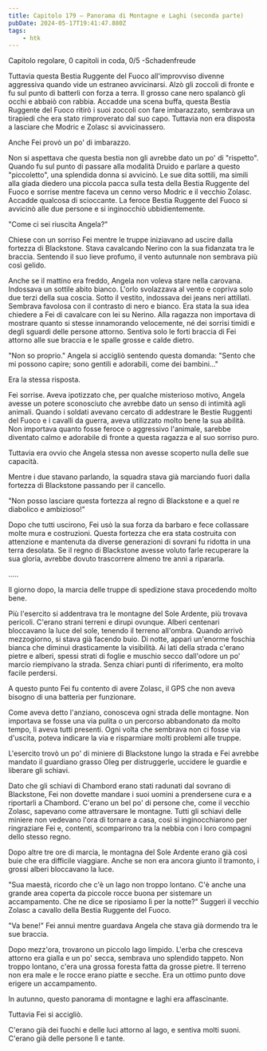 ```yaml
---
title: Capitolo 179 – Panorama di Montagne e Laghi (seconda parte)
pubDate: 2024-05-17T19:41:47.880Z
tags:
    - htk
---
```


Capitolo regolare,
0 capitoli in coda, 0/5
-Schadenfreude

Tuttavia questa Bestia Ruggente del Fuoco all'improvviso divenne aggressiva quando vide un estraneo avvicinarsi. Alzò gli zoccoli di fronte e fu sul punto di batterli con forza a terra. Il grosso cane nero spalancò gli occhi e abbaiò con rabbia. Accadde una scena buffa, questa Bestia Ruggente del Fuoco ritirò i suoi zoccoli con fare imbarazzato, sembrava un tirapiedi che era stato rimproverato dal suo capo. Tuttavia non era disposta a lasciare che Modric e Zolasc si avvicinassero.

Anche Fei provò un po' di imbarazzo.

Non si aspettava che questa bestia non gli avrebbe dato un po' di "rispetto". Quando fu sul punto di passare alla modalità Druido e parlare a questo "piccoletto", una splendida donna si avvicinò. Le sue dita sottili, ma simili alla giada diedero una piccola pacca sulla testa della Bestia Ruggente del Fuoco e sorrise mentre faceva un cenno verso Modric e il vecchio Zolasc. Accadde qualcosa di scioccante. La feroce Bestia Ruggente del Fuoco si avvicinò alle due persone e si inginocchiò ubbidientemente.

"Come ci sei riuscita Angela?"

Chiese con un sorriso Fei mentre le truppe iniziavano ad uscire dalla fortezza di Blackstone. Stava cavalcando Nerino con la sua fidanzata tra le braccia. Sentendo il suo lieve profumo, il vento autunnale non sembrava più così gelido.

Anche se il mattino era freddo, Angela non voleva stare nella carovana. Indossava un sottile abito bianco. L'orlo svolazzava al vento e copriva solo due terzi della sua coscia. Sotto il vestito, indossava dei jeans neri attillati.
Sembrava favolosa con il contrasto di nero e bianco. Era stata la sua idea chiedere a Fei di cavalcare con lei su Nerino. Alla ragazza non importava di mostrare quanto si stesse innamorando velocemente, né dei sorrisi timidi e degli sguardi delle persone attorno. Sentiva solo le forti braccia di Fei attorno alle sue braccia e le spalle grosse e calde dietro.

"Non so proprio." Angela si accigliò sentendo questa domanda: "Sento che mi possono capire; sono gentili e adorabili, come dei bambini..."

Era la stessa risposta.

Fei sorrise. Aveva ipotizzato che, per qualche misterioso motivo, Angela avesse un potere sconosciuto che avrebbe dato un senso di intimità agli animali. Quando i soldati avevano cercato di addestrare le Bestie Ruggenti del Fuoco e i cavalli da guerra, aveva utilizzato molto bene la sua abilità. Non importava quanto fosse feroce o aggressivo l'animale, sarebbe diventato calmo e adorabile di fronte a questa ragazza e al suo sorriso puro.

Tuttavia era ovvio che Angela stessa non avesse scoperto nulla delle sue capacità.

Mentre i due stavano parlando, la squadra stava già marciando fuori dalla fortezza di Blackstone passando per il cancello.

"Non posso lasciare questa fortezza al regno di Blackstone e a quel re diabolico e ambizioso!"

Dopo che tutti uscirono, Fei usò la sua forza da barbaro e fece collassare molte mura e costruzioni. Questa fortezza che era stata costruita con attenzione e mantenuta da diverse generazioni di sovrani fu ridotta in una terra desolata. Se il regno di Blackstone avesse voluto farle recuperare la sua gloria, avrebbe dovuto trascorrere almeno tre anni a ripararla.

.....

Il giorno dopo, la marcia delle truppe di spedizione stava procedendo molto bene.

Più l'esercito si addentrava tra le montagne del Sole Ardente, più trovava pericoli. C'erano strani terreni e dirupi ovunque. Alberi centenari bloccavano la luce del sole, tenendo il terreno all'ombra.
Quando arrivò mezzogiorno, si stava già facendo buio. Di notte, apparì un'enorme foschia bianca che diminuì drasticamente la visibilità. Ai lati della strada c'erano pietre e alberi, spessi strati di foglie e muschio secco dall'odore un po' marcio riempivano la strada. Senza chiari punti di riferimento, era molto facile perdersi.

A questo punto Fei fu contento di avere Zolasc, il GPS che non aveva bisogno di una batteria per funzionare.

Come aveva detto l'anziano, conosceva ogni strada delle montagne. Non importava se fosse una via pulita o un percorso abbandonato da molto tempo, li aveva tutti presenti. Ogni volta che sembrava non ci fosse via d'uscita, poteva indicare la via e risparmiare molti problemi alle truppe.

L'esercito trovò un po' di miniere di Blackstone lungo la strada e Fei avrebbe mandato il guardiano grasso Oleg per distruggerle, uccidere le guardie e liberare gli schiavi.

Dato che gli schiavi di Chambord erano stati radunati dal sovrano di Blackstone, Fei non dovette mandare i suoi uomini a prendersene cura e a riportarli a Chambord. C'erano un bel po' di persone che, come il vecchio Zolasc, sapevano come attraversare le montagne. Tutti gli schiavi delle miniere non vedevano l'ora di tornare a casa, così si inginocchiarono per ringraziare Fei e, contenti, scomparirono tra la nebbia con i loro compagni dello stesso regno.

Dopo altre tre ore di marcia, le montagna del Sole Ardente erano già così buie che era difficile viaggiare. Anche se non era ancora giunto il tramonto, i grossi alberi bloccavano la luce.

"Sua maestà, ricordo che c'è un lago non troppo lontano. C'è anche una grande area coperta da piccole rocce buona per sistemare un accampamento. Che ne dice se riposiamo lì per la notte?" Suggerì il vecchio Zolasc a cavallo della Bestia Ruggente del Fuoco.

"Va bene!" Fei annuì mentre guardava Angela che stava già dormendo tra le sue braccia.

Dopo mezz'ora, trovarono un piccolo lago limpido. L'erba che cresceva attorno era gialla e un po' secca, sembrava uno splendido tappeto. Non troppo lontano, c'era una grossa foresta fatta da grosse pietre. Il terreno non era male e le rocce erano piatte e secche. Era un ottimo punto dove erigere un accampamento.

In autunno, questo panorama di montagne e laghi era affascinante.

Tuttavia Fei si accigliò.

C'erano già dei fuochi e delle luci attorno al lago, e sentiva molti suoni. C'erano già delle persone lì e tante.





